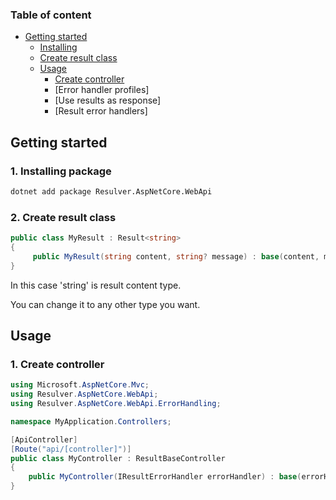 ### Table of content
- [Getting started](#getting-started)
    - [Installing](#1-Installing-package)
    - [Create result class](#2-Create-result-class)
    - [Usage](#3-Usage)
       - [Create controller](#Create-Controller)
       - [Error handler profiles]
       - [Use results as response]
       - [Result error handlers] 



## Getting started
### 1. Installing package
  ```bash
  dotnet add package Resulver.AspNetCore.WebApi
  ```


### 2. Create result class
 ```csharp
 public class MyResult : Result<string>
 {
      public MyResult(string content, string? message) : base(content, message) { }
 }
 ```
  In this case 'string' is result content type.
  
  You can change it to any other type you want.

  ## Usage
  ### 1. Create controller

  ```csharp
  using Microsoft.AspNetCore.Mvc;
  using Resulver.AspNetCore.WebApi;
  using Resulver.AspNetCore.WebApi.ErrorHandling;

  namespace MyApplication.Controllers;

  [ApiController]
  [Route("api/[controller]")]
  public class MyController : ResultBaseController
  {
      public MyController(IResultErrorHandler errorHandler) : base(errorHandler) {}
  }
  ```
